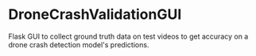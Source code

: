 # DroneCrashValidationGUI
Flask GUI to collect ground truth data on test videos to get accuracy on a drone crash detection model's predictions.
